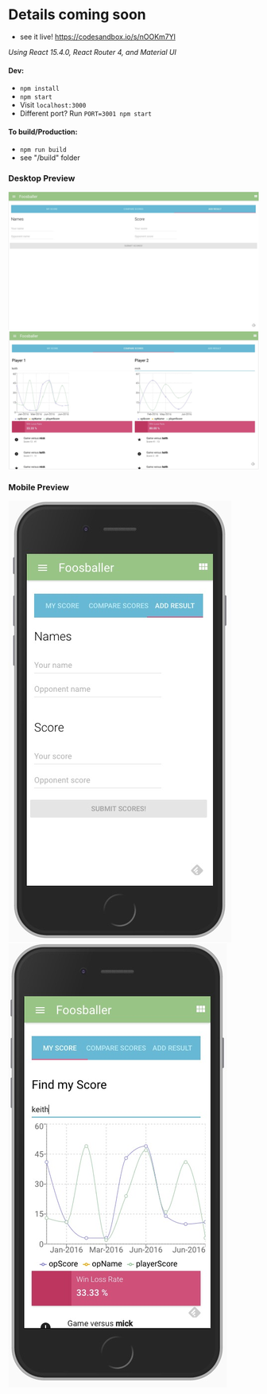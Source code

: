 # Details coming soon
* see it live! https://codesandbox.io/s/nOOKm7Yl

*Using React 15.4.0, React Router 4, and Material UI*

#### Dev:
* ```npm install```
* ```npm start```
* Visit ```localhost:3000```
* Different port? Run ```PORT=3001 npm start```

#### To build/Production:
* `npm run build`
* see "/build" folder


### Desktop Preview

![Screenshot desktop 1](https://github.com/yarnball/ScoreTracking/blob/master/preview/desktop_1.jpg)
![Screenshot desktop 2](https://github.com/yarnball/ScoreTracking/blob/master/preview/desktop_2.jpg)

### Mobile Preview
![Screenshot mobile_1](https://github.com/yarnball/ScoreTracking/blob/master/preview/mobile_1.jpg)
![Screenshot mobile_2](https://github.com/yarnball/ScoreTracking/blob/master/preview/mobile_2.jpg)
